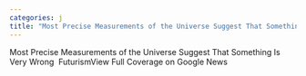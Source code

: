 ```yaml
---
categories: j
title: "Most Precise Measurements of the Universe Suggest That Something Is Very Wrong  Futurism"
---
```

Most Precise Measurements of the Universe Suggest That Something Is Very Wrong&nbsp;&nbsp;FuturismView Full Coverage on Google News